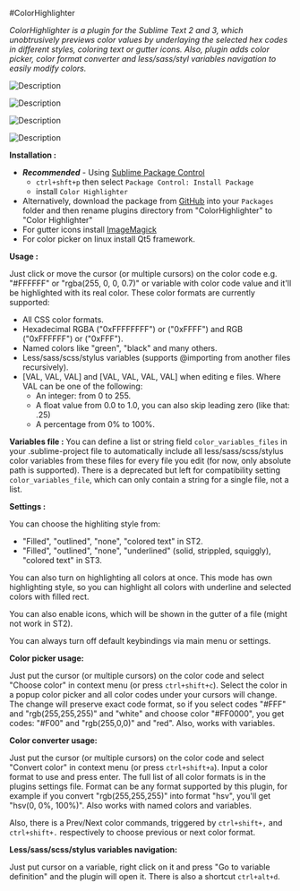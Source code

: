 #ColorHighlighter

_ColorHighlighter is a plugin for the Sublime Text 2 and 3, which unobtrusively previews color values by underlaying the selected hex codes in different styles, coloring text or gutter icons. Also, plugin adds color picker, color format converter and less/sass/styl variables navigation to easily modify colors._

![Description](http://i.imgur.com/UPmEk09.png)

![Description](http://i.imgur.com/kl4joGA.png)

![Description](http://sametmax.com/wp-content/uploads/2013/04/hilight-color.gif)

![Description](http://sametmax.com/wp-content/uploads/2013/04/color-picker.gif)

**Installation :**

- **_Recommended_** - Using [Sublime Package Control](http://wbond.net/sublime_packages/package_control "Sublime Package Control")
    - `ctrl+shft+p` then select `Package Control: Install Package`
    - install `Color Highlighter`
- Alternatively, download the package from [GitHub](https://github.com/Monnoroch/ColorHighlighter "ColorHighlighter") into your `Packages` folder and then rename plugins directory from "ColorHighlighter" to "Color Highlighter"
- For gutter icons install [ImageMagick](http://www.imagemagick.org/)
- For color picker on linux install Qt5 framework.

**Usage :**

Just click or move the cursor (or multiple cursors) on the color code e.g. "#FFFFFF" or "rgba(255, 0, 0, 0.7)" or variable with color code value and it'll be highlighted with its real color.
These color formats are currently supported:
- All CSS color formats.
- Hexadecimal RGBA ("0xFFFFFFFF") or ("0xFFFF") and RGB ("0xFFFFFF") or ("0xFFF").
- Named colors like "green", "black" and many others.
- Less/sass/scss/stylus variables (supports @importing from another files recursively).
- [VAL, VAL, VAL] and [VAL, VAL, VAL, VAL] when editing e files. Where VAL can be one of the following:
  - An integer: from 0 to 255.
  - A float value from 0.0 to 1.0, you can also skip leading zero (like that: .25)
  - A percentage from 0% to 100%.

**Variables file :**
You can define a list or string field `color_variables_files` in your .sublime-project file to automatically include all less/sass/scss/stylus color variables from these files for every file you edit (for now, only absolute path is supported).
There is a deprecated but left for compatibility setting `color_variables_file`, which can only contain a string for a single file, not a list.

**Settings :**

You can choose the highliting style from:
- "Filled", "outlined", "none", "colored text" in ST2.
- "Filled", "outlined", "none", "underlined" (solid, strippled, squiggly), "colored text" in ST3.

You can also turn on highlighting all colors at once. This mode has own highlighting style, so you can highlight all colors with underline and selected colors with filled rect.

You can also enable icons, which will be shown in the gutter of a file (might not work in ST2).

You can always turn off default keybindings via main menu or settings.

**Color picker usage:**

Just put the cursor (or multiple cursors) on the color code and select "Choose color" in context menu (or press `ctrl+shift+c`). Select the color in a popup color picker and all color codes under your cursors will change. The change will preserve exact code format, so if you select codes "#FFF" and "rgb(255,255,255)" and "white" and choose color "#FF0000", you get codes: "#F00" and "rgb(255,0,0)" and "red". Also, works with variables.

**Color converter usage:**

Just put the cursor (or multiple cursors) on the color code and select "Convert color" in context menu (or press `ctrl+shift+a`). Input a color format to use and press enter. The full list of all color formats is in the plugins settings file.
Format can be any format supported by this plugin, for example if you convert "rgb(255,255,255)" into format "hsv", you'll get "hsv(0, 0%, 100%)". Also works with named colors and variables.

Also, there is a Prev/Next color commands, triggered by `ctrl+shift+,` and `ctrl+shift+.` respectively to choose previous or next color format.

**Less/sass/scss/stylus variables navigation:**

Just put cursor on a variable, right click on it and press "Go to variable definition" and the plugin will open it. There is also a shortcut `ctrl+alt+d`.
